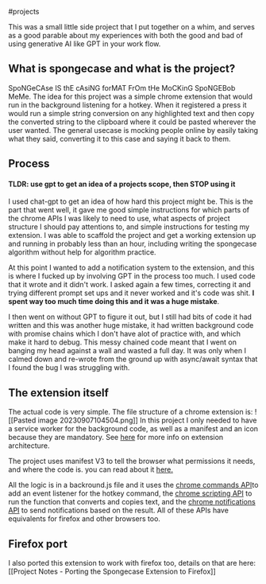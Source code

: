 #projects 

This was a small little side project that I put together on a whim, and serves as a good parable about my experiences with both the good and bad of using generative AI like GPT in your work flow.

## What is spongecase and what is the project?
SpoNGeCAse IS thE cAsiNG forMAT FrOm tHe MoCKinG SpoNGEBob MeMe. The idea for this project was a simple chrome extension that would run in the background listening for a hotkey. When it registered a press it would run a simple string conversion on any highlighted text and then copy the converted string to the clipboard where it could be pasted wherever the user wanted. The general usecase is mocking people online by easily taking what they said, converting it to this case and saying it back to them.

## Process
#### TLDR: use gpt to get an idea of a projects scope, then STOP using it
I used chat-gpt to get an idea of how hard this project might be. This is the part that went well, it gave me good simple instructions for which parts of the chrome APIs I was likely to need to use, what aspects of project structure I should pay attentions to, and simple instructions for testing my extension. I was able to scaffold the project and get a working extension up and running in probably less than an hour, including writing the spongecase algorithm without help for algorithm practice.

At this point I wanted to add a notification system to the extension, and this is where I fucked up by involving GPT in the process too much. I used code that it wrote and it didn't work. I asked again a few times, correcting it and trying different prompt set ups and it never worked and it's code was shit. **I spent way too much time doing this and it was a huge mistake**.

I then went on without GPT to figure it out, but I still had bits of code it had written and this was another huge mistake, it had written background code with promise chains which I don't have alot of practice with, and which make it hard to debug. This messy chained code meant that I went on banging my head against a wall and wasted a full day. It was only when I calmed down and re-wrote from the ground up with async/await syntax that I found the bug I was struggling with.

## The extension itself
The actual code is very simple. The file structure of a chrome extension is: ![[Pasted image 20230907104504.png]]
In this project I only needed to have a service worker for the background code, as well as a manifest and an icon because they are mandatory. See [here](https://developer.chrome.com/docs/extensions/mv3/architecture-overview/) for more info on extension architecture.

The project uses manifest V3 to tell the browser what permissions it needs, and where the code is. you can read about it [here.](https://developer.chrome.com/docs/extensions/mv3/intro/)

All the logic is in a backround.js file and it uses the [chrome commands API](https://developer.chrome.com/docs/extensions/reference/commands/)to add an event listener for the hotkey command, the [chrome scripting API](https://developer.chrome.com/docs/extensions/reference/scripting/) to run the function that converts and copies text, and the [chrome notifications API](https://developer.chrome.com/docs/extensions/reference/notifications/) to send notifications based on the result. All of these APIs have equivalents for firefox and other browsers too.

## Firefox port
I also ported this extension to work with firefox too, details on that are here: [[Project Notes - Porting the Spongecase Extension to Firefox]]